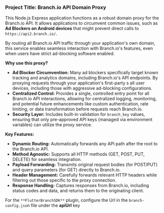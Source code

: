 ### Project Title: Branch.io API Domain Proxy

This Node.js Express application functions as a robust domain proxy for the Branch.io API. It allows applications to circumvent common issues, such as **Ad Blockers on Android devices** that might prevent direct calls to `https://api2.branch.io/`.

By routing all Branch.io API traffic through your application's own domain, this service enables seamless interaction with Branch.io's features, even when users have strict ad-blocking software enabled.

**Why use this proxy?**

*   **Ad Blocker Circumvention:** Many ad blockers specifically target known tracking and analytics domains, including Branch.io's API endpoints. By proxying requests through your application's first-party s all user devices, including those with aggressive ad-blocking configurations.
*   **Centralized Control:** Provides a single, controlled entry point for all Branch.io API interactions, allowing for centralized logging, monitoring, and potential future enhancements like custom authentication, rate limiting, or data transformation before requests reach Branch.io.
*   **Security Layer:** Includes built-in validation for `branch_key` values, ensuring that only pre-approved API keys (managed via environment variables) can utilize the proxy service.

**Key Features:**
*   **Dynamic Routing:** Automatically forwards any API path after the root to the Branch.io API.
*   **Method Agnostic:** Supports all HTTP methods (GET, POST, PUT, DELETE) for seamless integration.
*   **Payload Forwarding:** Transmits original request bodies (for POST/PUT) and query parameters (for GET) directly to Branch.io.
*   **Header Management:** Carefully forwards relevant HTTP headers while filtering out those specific to the proxy connection.
*   **Response Handling:** Captures responses from Branch.io, including status codes and data, and returns them to the originating client.


For the `**FlutterBranchSDK**` plugin, configure the Url in the `branch-config.jso`n file under the **apiUrl** key